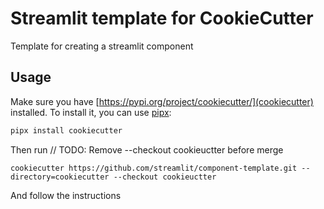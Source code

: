 # Streamlit template for CookieCutter

Template for creating a streamlit component

## Usage

Make sure you have [https://pypi.org/project/cookiecutter/](cookiecutter) installed. To install it, you can use [pipx](https://pypa.github.io/pipx/):
```sh
pipx install cookiecutter
```

Then run
// TODO: Remove --checkout cookieuctter before merge
```
cookiecutter https://github.com/streamlit/component-template.git --directory=cookiecutter --checkout cookieuctter
```

And follow the instructions
